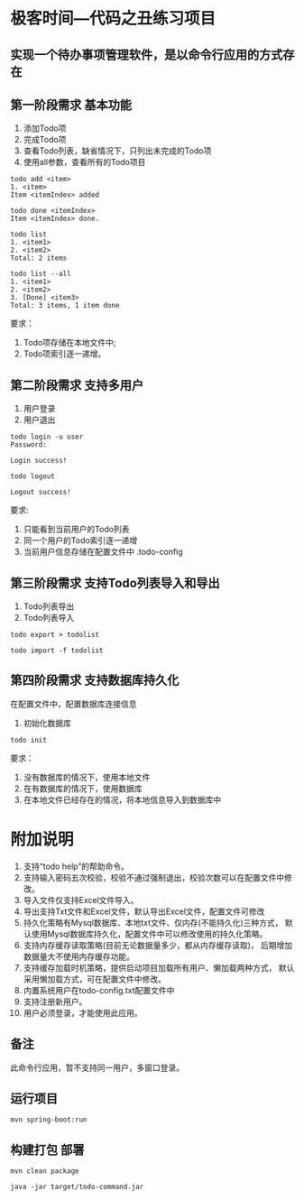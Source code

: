 # 极客时间—代码之丑练习项目

## 实现一个待办事项管理软件，是以命令行应用的方式存在

## 第一阶段需求 基本功能

1. 添加Todo项
2. 完成Todo项
3. 查看Todo列表，缺省情况下，只列出未完成的Todo项
4. 使用all参数，查看所有的Todo项目

```
todo add <item>
1. <item>
Item <itemIndex> added
```
```
todo done <itemIndex>
Item <itemIndex> done.
```
```
todo list
1. <item1>
2. <item2>
Total: 2 items
```
```
todo list --all
1. <item1>
2. <item2>
3. [Done] <item3>
Total: 3 items, 1 item done
```
要求：
1. Todo项存储在本地文件中;
2. Todo项索引逐一递增。

##  第二阶段需求 支持多用户
1. 用户登录
2. 用户退出
```
todo login -u user
Password:

Login success!
```
```
todo logout

Logout success!
```
要求:
1. 只能看到当前用户的Todo列表
2. 同一个用户的Todo索引逐一递增
3. 当前用户信息存储在配置文件中 .todo-config


## 第三阶段需求 支持Todo列表导入和导出
1. Todo列表导出
2. Todo列表导入

```$xslt
todo export > todolist
```
```$xslt
todo import -f todolist
```
## 第四阶段需求 支持数据库持久化
在配置文件中，配置数据库连接信息
1. 初始化数据库
```$xslt
todo init
```
要求：
1. 没有数据库的情况下，使用本地文件
2. 在有数据库的情况下，使用数据库
3. 在本地文件已经存在的情况，将本地信息导入到数据库中

# 附加说明
1. 支持“todo help”的帮助命令。 
2. 支持输入密码五次校验，校验不通过强制退出，校验次数可以在配置文件中修改。
3. 导入文件仅支持Excel文件导入。
4. 导出支持Txt文件和Excel文件，默认导出Excel文件，配置文件可修改
5. 持久化策略有Mysql数据库、本地txt文件、仅内存(不能持久化)三种方式，
默认使用Mysql数据库持久化，配置文件中可以修改使用的持久化策略。
6. 支持内存缓存读取策略(目前无论数据量多少，都从内存缓存读取)，
后期增加数据量大不使用内存缓存功能。
7. 支持缓存加载时机策略，提供启动项目加载所有用户、懒加载两种方式，
默认采用懒加载方式，可在配置文件中修改。
8. 内置系统用户在todo-config.txt配置文件中
9. 支持注册新用户。   
10. 用户必须登录，才能使用此应用。
## 备注
此命令行应用，暂不支持同一用户，多窗口登录。

## 运行项目
```
mvn spring-boot:run
```
## 构建打包 部署
```
mvn clean package

java -jar target/todo-command.jar
```






















































